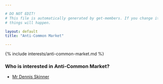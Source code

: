 ```yaml
---

# DO NOT EDIT!
# This file is automatically generated by get-members. If you change it, bad
# things will happen.

layout: default
title: "Anti-Common Market"

---
```


{% include interests/anti-common-market.md %}

### Who is interested in Anti-Common Market?


* [Mr Dennis Skinner](../members/mr-dennis-skinner.html)
